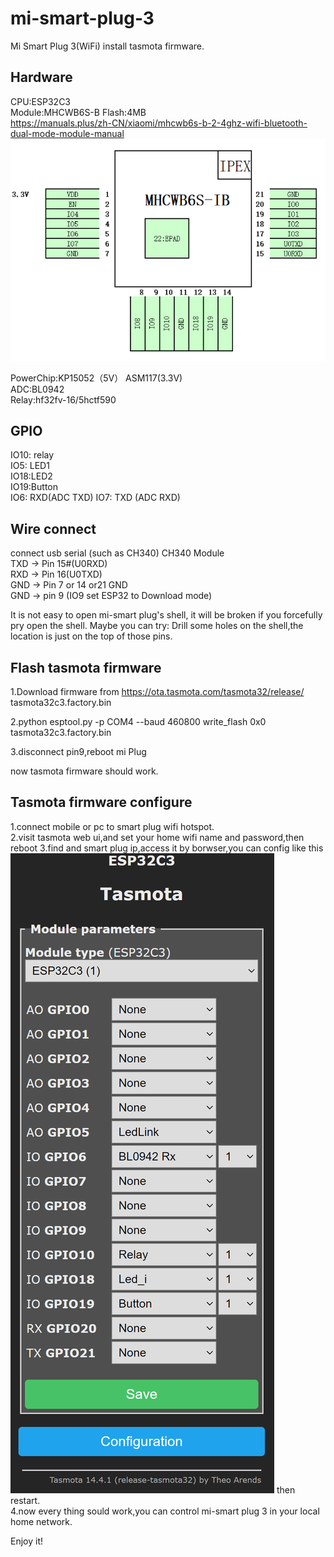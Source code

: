 # mi-smart-plug-3
Mi Smart Plug 3(WiFi) install tasmota firmware.  

## Hardware
CPU:ESP32C3  
Module:MHCWB6S-B  Flash:4MB  
https://manuals.plus/zh-CN/xiaomi/mhcwb6s-b-2-4ghz-wifi-bluetooth-dual-mode-module-manual  
![mi-plug-3 module pinout](https://github.com/yindht/mi-smart-plug-3/blob/main/doc/module_pin.png)

PowerChip:KP15052（5V）  ASM117(3.3V)  
ADC:BL0942  
Relay:hf32fv-16/5hctf590 
  

## GPIO
IO10: relay  
IO5: LED1  
IO18:LED2  
IO19:Button  
IO6: RXD(ADC TXD)
IO7: TXD (ADC RXD)  
 
## Wire connect
connect usb serial (such as CH340) 
CH340   Module  
TXD -> Pin 15#(U0RXD)  
RXD -> Pin 16(U0TXD)  
GND -> Pin 7 or 14 or21 GND  
GND -> pin 9 (IO9 set ESP32 to Download mode) 

It is not easy to open mi-smart plug's shell, it will be broken if you forcefully pry open the shell.
Maybe you can try: Drill some holes on the shell,the location is just on the top of those pins.  

## Flash tasmota firmware  
1.Download firmware from https://ota.tasmota.com/tasmota32/release/  
tasmota32c3.factory.bin  

2.python esptool.py -p COM4 --baud 460800 write_flash 0x0 tasmota32c3.factory.bin  

3.disconnect pin9,reboot mi Plug

now tasmota firmware should work. 

## Tasmota firmware configure 
1.connect mobile or pc to smart plug wifi hotspot.  
2.visit tasmota web ui,and set your home wifi name and password,then reboot 
3.find and smart plug ip,access it by borwser,you can config like this
![mi-plug-3 config](https://github.com/yindht/mi-smart-plug-3/blob/main/doc/tasmota_config.png)
then restart.  
4.now every thing sould work,you can control mi-smart plug 3 in your local home network.  

Enjoy it!